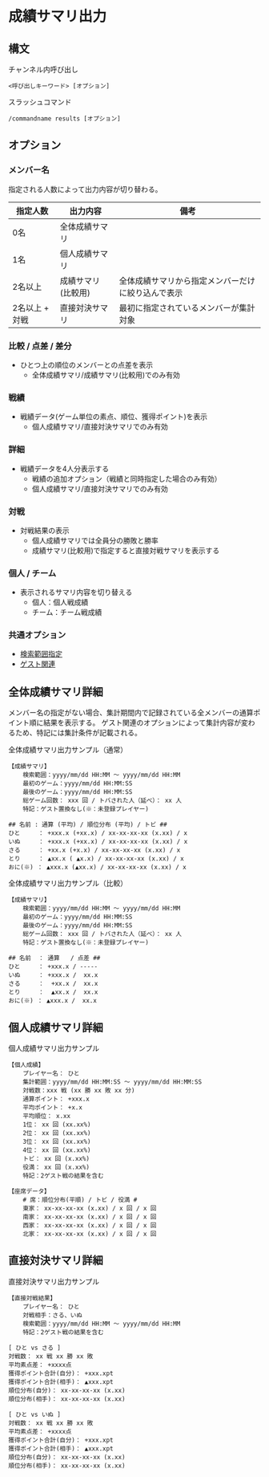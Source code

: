 # 成績サマリ出力

## 構文

チャンネル内呼び出し

```
<呼び出しキーワード> [オプション]
```

スラッシュコマンド

```
/commandname results [オプション]
```

## オプション

### メンバー名

指定される人数によって出力内容が切り替わる。

|    指定人数    |      出力内容      |                        備考                        |
| -------------- | ------------------ | -------------------------------------------------- |
| 0名            | 全体成績サマリ     |                                                    |
| 1名            | 個人成績サマリ     |                                                    |
| 2名以上        | 成績サマリ(比較用) | 全体成績サマリから指定メンバーだけに絞り込んで表示 |
| 2名以上 + 対戦 | 直接対決サマリ     | 最初に指定されているメンバーが集計対象             |

### 比較 / 点差 / 差分
- ひとつ上の順位のメンバーとの点差を表示
  - 全体成績サマリ/成績サマリ(比較用)でのみ有効

### 戦績
- 戦績データ(ゲーム単位の素点、順位、獲得ポイント)を表示
  - 個人成績サマリ/直接対決サマリでのみ有効

### 詳細
- 戦績データを4人分表示する
  - 戦績の追加オプション（戦績と同時指定した場合のみ有効）
  - 個人成績サマリ/直接対決サマリでのみ有効

### 対戦
- 対戦結果の表示
  - 個人成績サマリでは全員分の勝敗と勝率
  - 成績サマリ(比較用)で指定すると直接対戦サマリを表示する

###  個人 / チーム
- 表示されるサマリ内容を切り替える
  - 個人：個人戦成績
  - チーム：チーム戦成績

### 共通オプション
- [検索範囲指定](argument_keyword.md#検索範囲指定)
- [ゲスト関連](argument_keyword.md#ゲストの成績の取り扱いに関するオプション)

## 全体成績サマリ詳細

メンバー名の指定がない場合、集計期間内で記録されている全メンバーの通算ポイント順に結果を表示する。
ゲスト関連のオプションによって集計内容が変わるため、特記には集計条件が記載される。

全体成績サマリ出力サンプル（通常）

```
【成績サマリ】
    検索範囲：yyyy/mm/dd HH:MM ～ yyyy/mm/dd HH:MM
    最初のゲーム：yyyy/mm/dd HH:MM:SS
    最後のゲーム：yyyy/mm/dd HH:MM:SS
    総ゲーム回数： xxx 回 / トバされた人（延べ）： xx 人
    特記：ゲスト置換なし(※：未登録プレイヤー)

## 名前 : 通算 (平均) / 順位分布 (平均) / トビ ##
ひと     ： +xxx.x (+xx.x) / xx-xx-xx-xx (x.xx) / x
いぬ     ： +xxx.x (+xx.x) / xx-xx-xx-xx (x.xx) / x
さる     ： +xx.x (+x.x) / xx-xx-xx-xx (x.xx) / x
とり     ： ▲xx.x ( ▲x.x) / xx-xx-xx-xx (x.xx) / x
おに(※) ： ▲xxx.x (▲xx.x) / xx-xx-xx-xx (x.xx) / x
```

全体成績サマリ出力サンプル（比較）

```
【成績サマリ】
    検索範囲：yyyy/mm/dd HH:MM ～ yyyy/mm/dd HH:MM
    最初のゲーム：yyyy/mm/dd HH:MM:SS
    最後のゲーム：yyyy/mm/dd HH:MM:SS
    総ゲーム回数： xxx 回 / トバされた人（延べ）： xx 人
    特記：ゲスト置換なし(※：未登録プレイヤー)

## 名前  ： 通算   / 点差 ##
ひと     ： +xxx.x / -----
いぬ     ： +xxx.x /  xx.x
さる     ：  +xx.x /  xx.x
とり     ：  ▲xx.x /  xx.x
おに(※) ： ▲xxx.x /  xx.x
```

## 個人成績サマリ詳細
個人成績サマリ出力サンプル
```
【個人成績】
    プレイヤー名： ひと
    集計範囲：yyyy/mm/dd HH:MM:SS ～ yyyy/mm/dd HH:MM:SS
    対戦数：xxx 戦 (xx 勝 xx 敗 xx 分)
    通算ポイント： +xxx.x
    平均ポイント： +x.x
    平均順位： x.xx
    1位： xx 回 (xx.xx%)
    2位： xx 回 (xx.xx%)
    3位： xx 回 (xx.xx%)
    4位： xx 回 (xx.xx%)
    トビ： xx 回 (x.xx%)
    役満： xx 回 (x.xx%)
    特記：2ゲスト戦の結果を含む

【座席データ】
    # 席：順位分布(平順) / トビ / 役満 #
    東家： xx-xx-xx-xx (x.xx) / x 回 / x 回
    南家： xx-xx-xx-xx (x.xx) / x 回 / x 回
    西家： xx-xx-xx-xx (x.xx) / x 回 / x 回
    北家： xx-xx-xx-xx (x.xx) / x 回 / x 回
```

## 直接対決サマリ詳細
直接対決サマリ出力サンプル
```
【直接対戦結果】
    プレイヤー名： ひと
    対戦相手：さる、いぬ
    検索範囲：yyyy/mm/dd HH:MM ～ yyyy/mm/dd HH:MM
    特記：2ゲスト戦の結果を含む

[ ひと vs さる ]
対戦数： xx 戦 xx 勝 xx 敗
平均素点差： +xxxx点
獲得ポイント合計(自分)： +xxx.xpt
獲得ポイント合計(相手)： ▲xxx.xpt
順位分布(自分)： xx-xx-xx-xx (x.xx)
順位分布(相手)： xx-xx-xx-xx (x.xx)

[ ひと vs いぬ ]
対戦数： xx 戦 xx 勝 xx 敗
平均素点差： +xxxx点
獲得ポイント合計(自分)： +xxx.xpt
獲得ポイント合計(相手)： ▲xxx.xpt
順位分布(自分)： xx-xx-xx-xx (x.xx)
順位分布(相手)： xx-xx-xx-xx (x.xx)
```
